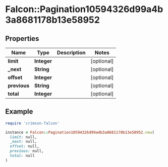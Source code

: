 # Falcon::Pagination10594326d99a4b3a8681178b13e58952

## Properties

| Name | Type | Description | Notes |
| ---- | ---- | ----------- | ----- |
| **limit** | **Integer** |  | [optional] |
| **_next** | **String** |  | [optional] |
| **offset** | **Integer** |  | [optional] |
| **previous** | **String** |  | [optional] |
| **total** | **Integer** |  | [optional] |

## Example

```ruby
require 'crimson-falcon'

instance = Falcon::Pagination10594326d99a4b3a8681178b13e58952.new(
  limit: null,
  _next: null,
  offset: null,
  previous: null,
  total: null
)
```

